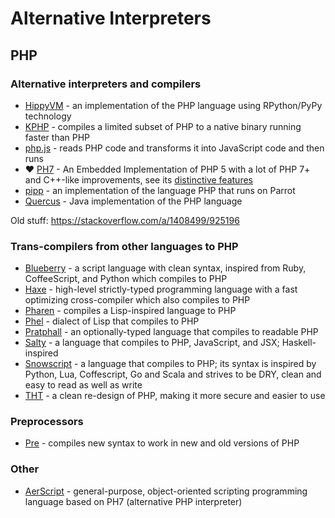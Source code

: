 # Alternative Interpreters

## PHP

### Alternative interpreters and compilers

* [HippyVM](https://github.com/hippyvm/hippyvm) - an implementation of the PHP language using RPython/PyPy technology
* [KPHP](https://vkcom.github.io/kphp/) - compiles a limited subset of PHP to a native binary running faster than PHP
* [php.js](http://phpjs.hertzen.com/) -  reads PHP code and transforms it into JavaScript code and then runs
* ❤️ [PH7](https://ph7.symisc.net/) - An Embedded Implementation of PHP 5 with a lot of PHP 7+ and C++-like improvements, see its [distinctive features](https://ph7.symisc.net/features.html)
* [pipp](https://github.com/bschmalhofer/pipp) - an implementation of the language PHP that runs on Parrot
* [Quercus](https://www.caucho.com/resin-3.1/doc/quercus.xtp) - Java implementation of the PHP language

Old stuff: https://stackoverflow.com/a/1408499/925196

### Trans-compilers from other languages to PHP

* [Blueberry](https://github.com/gosukiwi/Blueberry) - a script language with clean syntax, inspired from Ruby, CoffeeScript, and Python which compiles to PHP
* [Haxe](https://haxe.org/) - high-level strictly-typed programming language with a fast optimizing cross-compiler which also compiles to PHP
* [Pharen](https://github.com/scriptor/pharen) - compiles a Lisp-inspired language to PHP
* [Phel](https://phel-lang.org/) - dialect of Lisp that compiles to PHP
* [Pratphall](http://cretz.github.io/pratphall/) - an optionally-typed language that compiles to readable PHP
* [Salty](https://github.com/egonschiele/salty) - a language that compiles to PHP, JavaScript, and JSX; Haskell-inspired
* [Snowscript](https://github.com/runekaagaard/snowscript) - a language that compiles to PHP; its syntax is inspired by Python, Lua, Coffescript, Go and Scala and strives to be DRY, clean and easy to read as well as write
* [THT](https://tht.dev/) - a clean re-design of PHP, making it more secure and easier to use

### Preprocessors

* [Pre](https://preprocess.io/) - compiles new syntax to work in new and old versions of PHP

### Other

* [AerScript](https://github.com/sc0ttj/AerScript) - general-purpose, object-oriented scripting programming language based on PH7 (alternative PHP interpreter)
